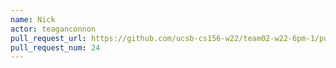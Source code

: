 ```yaml
---
name: Nick
actor: teaganconnon
pull_request_url: https://github.com/ucsb-cs156-w22/team02-w22-6pm-1/pull/24
pull_request_num: 24
---
```

